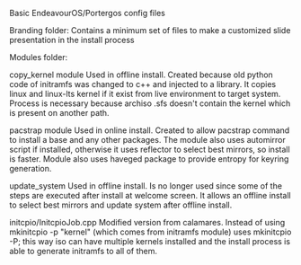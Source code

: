 Basic EndeavourOS/Portergos config files

Branding folder:
Contains a minimum set of files to make a customized slide presentation in the install process

Modules folder:

copy_kernel module
Used in offline install. Created because old python code of initramfs was changed to c++ and injected to a library. 
It copies linux and linux-lts kernel if it exist from live environment to target system. Process is necessary because archiso .sfs doesn't contain the kernel which is present on another path.

pacstrap module
Used in online install. Created to allow pacstrap command to install a base and any other packages. The module also uses automirror script if installed, otherwise it uses reflector to select best mirrors, so install is faster.
Module also uses haveged package to provide entropy for keyring generation.

update_system
Used in offline install. Is no longer used since some of the steps are executed after install at welcome screen. It allows an offline install to select best mirrors and update system after offline install.

initcpio/InitcpioJob.cpp
Modified version from calamares. Instead of using mkinitcpio -p "kernel" (which comes from initramfs module) uses mkinitcpio -P; this way iso can have multiple kernels installed and the install process is able to generate initramfs to all of them.
